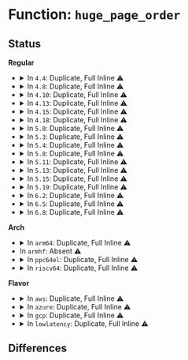 # Function: <code>huge_page_order</code>

## Status
<b>Regular</b>
<ul>
<li>
<details>
<summary>In <code>4.4</code>: Duplicate, Full Inline ⚠️</summary>

**Collision:** Static Duplication

**Inline:** Full

**Transformation:** False

**Instances:**

```
In mm/hugetlb.c (0)
Location: include/linux/hugetlb.h:395
Inline: True
```
```
In mm/hugetlb_cgroup.c (0)
Location: include/linux/hugetlb.h:395
Inline: True
```
```
In fs/hugetlbfs/inode.c (0)
Location: include/linux/hugetlb.h:395
Inline: True
```
</details>
</li>
<li>
<details>
<summary>In <code>4.8</code>: Duplicate, Full Inline ⚠️</summary>

**Collision:** Static Duplication

**Inline:** Full

**Transformation:** False

**Instances:**

```
In mm/hugetlb.c (0)
Location: include/linux/hugetlb.h:391
Inline: True
```
```
In mm/hugetlb_cgroup.c (0)
Location: include/linux/hugetlb.h:391
Inline: True
```
```
In fs/hugetlbfs/inode.c (0)
Location: include/linux/hugetlb.h:391
Inline: True
```
</details>
</li>
<li>
<details>
<summary>In <code>4.10</code>: Duplicate, Full Inline ⚠️</summary>

**Collision:** Static Duplication

**Inline:** Full

**Transformation:** False

**Instances:**

```
In mm/hugetlb.c (0)
Location: include/linux/hugetlb.h:391
Inline: True
```
```
In mm/hugetlb_cgroup.c (0)
Location: include/linux/hugetlb.h:391
Inline: True
```
```
In fs/hugetlbfs/inode.c (0)
Location: include/linux/hugetlb.h:391
Inline: True
```
</details>
</li>
<li>
<details>
<summary>In <code>4.13</code>: Duplicate, Full Inline ⚠️</summary>

**Collision:** Static Duplication

**Inline:** Full

**Transformation:** False

**Instances:**

```
In mm/hugetlb.c (0)
Location: include/linux/hugetlb.h:413
Inline: True
```
```
In mm/hugetlb_cgroup.c (0)
Location: include/linux/hugetlb.h:413
Inline: True
```
```
In fs/hugetlbfs/inode.c (0)
Location: include/linux/hugetlb.h:413
Inline: True
```
</details>
</li>
<li>
<details>
<summary>In <code>4.15</code>: Duplicate, Full Inline ⚠️</summary>

**Collision:** Static Duplication

**Inline:** Full

**Transformation:** False

**Instances:**

```
In mm/hugetlb.c (0)
Location: include/linux/hugetlb.h:407
Inline: True
```
```
In mm/hugetlb_cgroup.c (0)
Location: include/linux/hugetlb.h:407
Inline: True
```
```
In fs/hugetlbfs/inode.c (0)
Location: include/linux/hugetlb.h:407
Inline: True
```
</details>
</li>
<li>
<details>
<summary>In <code>4.18</code>: Duplicate, Full Inline ⚠️</summary>

**Collision:** Static Duplication

**Inline:** Full

**Transformation:** False

**Instances:**

```
In mm/hugetlb.c (0)
Location: include/linux/hugetlb.h:420
Inline: True
```
```
In mm/hugetlb_cgroup.c (0)
Location: include/linux/hugetlb.h:420
Inline: True
```
```
In fs/hugetlbfs/inode.c (0)
Location: include/linux/hugetlb.h:420
Inline: True
```
</details>
</li>
<li>
<details>
<summary>In <code>5.0</code>: Duplicate, Full Inline ⚠️</summary>

**Collision:** Static Duplication

**Inline:** Full

**Transformation:** False

**Instances:**

```
In mm/hugetlb.c (0)
Location: include/linux/hugetlb.h:431
Inline: True
```
```
In mm/hugetlb_cgroup.c (0)
Location: include/linux/hugetlb.h:431
Inline: True
```
```
In fs/hugetlbfs/inode.c (0)
Location: include/linux/hugetlb.h:431
Inline: True
```
</details>
</li>
<li>
<details>
<summary>In <code>5.3</code>: Duplicate, Full Inline ⚠️</summary>

**Collision:** Static Duplication

**Inline:** Full

**Transformation:** False

**Instances:**

```
In mm/hugetlb.c (0)
Location: include/linux/hugetlb.h:419
Inline: True
```
```
In mm/hugetlb_cgroup.c (0)
Location: include/linux/hugetlb.h:419
Inline: True
```
```
In fs/hugetlbfs/inode.c (0)
Location: include/linux/hugetlb.h:419
Inline: True
```
</details>
</li>
<li>
<details>
<summary>In <code>5.4</code>: Duplicate, Full Inline ⚠️</summary>

**Collision:** Static Duplication

**Inline:** Full

**Transformation:** False

**Instances:**

```
In mm/hugetlb.c (0)
Location: include/linux/hugetlb.h:419
Inline: True
```
```
In mm/hugetlb_cgroup.c (0)
Location: include/linux/hugetlb.h:419
Inline: True
```
```
In fs/hugetlbfs/inode.c (0)
Location: include/linux/hugetlb.h:419
Inline: True
```
</details>
</li>
<li>
<details>
<summary>In <code>5.8</code>: Duplicate, Full Inline ⚠️</summary>

**Collision:** Static Duplication

**Inline:** Full

**Transformation:** False

**Instances:**

```
In mm/hugetlb.c (ffffffff812cb711)
Location: include/linux/hugetlb.h:568
Inline: True
Inline callers:
  - mm/hugetlb.c:hugetlb_show_meminfo
  - mm/hugetlb.c:hugetlb_report_meminfo
  - mm/hugetlb.c:hugetlb_overcommit_handler
  - mm/hugetlb.c:default_hugepagesz_setup
  - mm/hugetlb.c:hugetlb_init
  - mm/hugetlb.c:nr_overcommit_hugepages_store
  - mm/hugetlb.c:hugetlb_hstate_alloc_pages
  - mm/hugetlb.c:hugetlb_hstate_alloc_pages
  - mm/hugetlb.c:gather_bootmem_prealloc
  - mm/hugetlb.c:return_unused_surplus_pages
  - mm/hugetlb.c:alloc_huge_page_nodemask
  - mm/hugetlb.c:alloc_huge_page_node
  - mm/hugetlb.c:alloc_surplus_huge_page
  - mm/hugetlb.c:alloc_fresh_huge_page
  - mm/hugetlb.c:alloc_fresh_huge_page
  - mm/hugetlb.c:update_and_free_page
  - mm/hugetlb.c:update_and_free_page
  - mm/hugetlb.c:update_and_free_page
```
```
In mm/hugetlb_cgroup.c (ffffffff812ff065)
Location: include/linux/hugetlb.h:568
Inline: True
Inline callers:
  - mm/hugetlb_cgroup.c:hugetlb_cgroup_read_u64_max
  - mm/hugetlb_cgroup.c:hugetlb_cgroup_uncharge_cgroup_rsvd
  - mm/hugetlb_cgroup.c:hugetlb_cgroup_uncharge_cgroup
  - mm/hugetlb_cgroup.c:__hugetlb_cgroup_charge_cgroup
  - mm/hugetlb_cgroup.c:hugetlb_cgroup_css_alloc
  - mm/hugetlb_cgroup.c:hugetlb_cgroup_file_init
```
```
In fs/hugetlbfs/inode.c (0)
Location: include/linux/hugetlb.h:568
Inline: True
```
</details>
</li>
<li>
<details>
<summary>In <code>5.11</code>: Duplicate, Full Inline ⚠️</summary>

**Collision:** Static Duplication

**Inline:** Full

**Transformation:** False

**Instances:**

```
In mm/hugetlb.c (ffffffff81be8a67)
Location: include/linux/hugetlb.h:566
Inline: True
Inline callers:
  - mm/hugetlb.c:hugetlb_show_meminfo
  - mm/hugetlb.c:hugetlb_report_meminfo
  - mm/hugetlb.c:hugetlb_overcommit_handler
  - mm/hugetlb.c:default_hugepagesz_setup
  - mm/hugetlb.c:hugetlb_init
  - mm/hugetlb.c:nr_overcommit_hugepages_store
  - mm/hugetlb.c:hugetlb_hstate_alloc_pages
  - mm/hugetlb.c:hugetlb_hstate_alloc_pages
  - mm/hugetlb.c:gather_bootmem_prealloc
  - mm/hugetlb.c:return_unused_surplus_pages
  - mm/hugetlb.c:alloc_huge_page_nodemask
  - mm/hugetlb.c:alloc_surplus_huge_page
  - mm/hugetlb.c:alloc_fresh_huge_page
  - mm/hugetlb.c:alloc_fresh_huge_page
  - mm/hugetlb.c:update_and_free_page
  - mm/hugetlb.c:update_and_free_page
  - mm/hugetlb.c:update_and_free_page
```
```
In mm/migrate.c (0)
Location: include/linux/hugetlb.h:566
Inline: True
```
```
In mm/hugetlb_cgroup.c (ffffffff8130b3a5)
Location: include/linux/hugetlb.h:566
Inline: True
Inline callers:
  - mm/hugetlb_cgroup.c:hugetlb_cgroup_read_u64_max
  - mm/hugetlb_cgroup.c:hugetlb_cgroup_uncharge_cgroup_rsvd
  - mm/hugetlb_cgroup.c:hugetlb_cgroup_uncharge_cgroup
  - mm/hugetlb_cgroup.c:__hugetlb_cgroup_charge_cgroup
  - mm/hugetlb_cgroup.c:hugetlb_cgroup_css_alloc
  - mm/hugetlb_cgroup.c:hugetlb_cgroup_file_init
```
```
In mm/hmm.c (ffffffff813175cd)
Location: include/linux/hugetlb.h:566
Inline: True
Inline callers:
  - mm/hmm.c:hmm_vma_walk_hugetlb_entry
```
```
In fs/hugetlbfs/inode.c (0)
Location: include/linux/hugetlb.h:566
Inline: True
```
</details>
</li>
<li>
<details>
<summary>In <code>5.13</code>: Duplicate, Full Inline ⚠️</summary>

**Collision:** Static Duplication

**Inline:** Full

**Transformation:** False

**Instances:**

```
In mm/hugetlb.c (ffffffff812d9bd6)
Location: include/linux/hugetlb.h:679
Inline: True
Inline callers:
  - mm/hugetlb.c:hugetlb_overcommit_handler
  - mm/hugetlb.c:default_hugepagesz_setup
  - mm/hugetlb.c:hugepages_setup
  - mm/hugetlb.c:hugetlb_init
  - mm/hugetlb.c:nr_overcommit_hugepages_store
  - mm/hugetlb.c:hugetlb_hstate_alloc_pages
  - mm/hugetlb.c:hugetlb_hstate_alloc_pages
  - mm/hugetlb.c:gather_bootmem_prealloc
  - mm/hugetlb.c:isolate_or_dissolve_huge_page
  - mm/hugetlb.c:alloc_and_dissolve_huge_page
  - mm/hugetlb.c:return_unused_surplus_pages
  - mm/hugetlb.c:alloc_huge_page_nodemask
  - mm/hugetlb.c:alloc_surplus_huge_page
  - mm/hugetlb.c:alloc_fresh_huge_page
  - mm/hugetlb.c:alloc_fresh_huge_page
  - mm/hugetlb.c:update_and_free_page
```
```
In mm/migrate.c (0)
Location: include/linux/hugetlb.h:679
Inline: True
```
```
In mm/hugetlb_cgroup.c (ffffffff81312537)
Location: include/linux/hugetlb.h:679
Inline: True
Inline callers:
  - mm/hugetlb_cgroup.c:hugetlb_cgroup_uncharge_cgroup_rsvd
  - mm/hugetlb_cgroup.c:hugetlb_cgroup_uncharge_cgroup
  - mm/hugetlb_cgroup.c:__hugetlb_cgroup_charge_cgroup
  - mm/hugetlb_cgroup.c:hugetlb_cgroup_file_init
```
```
In mm/hmm.c (ffffffff8131d2ce)
Location: include/linux/hugetlb.h:679
Inline: True
Inline callers:
  - mm/hmm.c:hmm_vma_walk_hugetlb_entry
```
```
In fs/hugetlbfs/inode.c (0)
Location: include/linux/hugetlb.h:679
Inline: True
```
</details>
</li>
<li>
<details>
<summary>In <code>5.15</code>: Duplicate, Full Inline ⚠️</summary>

**Collision:** Static Duplication

**Inline:** Full

**Transformation:** False

**Instances:**

```
In mm/hugetlb.c (ffffffff81324dfb)
Location: include/linux/hugetlb.h:702
Inline: True
Inline callers:
  - mm/hugetlb.c:follow_hugetlb_page
  - mm/hugetlb.c:hugetlb_mcopy_atomic_pte
  - mm/hugetlb.c:hugetlb_mcopy_atomic_pte
  - mm/hugetlb.c:hugetlb_fault
  - mm/hugetlb.c:hugetlb_fault
  - mm/hugetlb.c:hugetlb_cow
  - mm/hugetlb.c:hugetlb_vm_op_close
  - mm/hugetlb.c:hugetlb_vm_op_close
  - mm/hugetlb.c:hugetlb_overcommit_handler
  - mm/hugetlb.c:default_hugepagesz_setup
  - mm/hugetlb.c:hugepages_setup
  - mm/hugetlb.c:hugetlb_init
  - mm/hugetlb.c:nr_overcommit_hugepages_store
  - mm/hugetlb.c:hugetlb_hstate_alloc_pages
  - mm/hugetlb.c:hugetlb_hstate_alloc_pages
  - mm/hugetlb.c:gather_bootmem_prealloc
  - mm/hugetlb.c:gather_bootmem_prealloc
  - mm/hugetlb.c:isolate_or_dissolve_huge_page
  - mm/hugetlb.c:__vma_reservation_common
  - mm/hugetlb.c:return_unused_surplus_pages
  - mm/hugetlb.c:alloc_huge_page_nodemask
  - mm/hugetlb.c:alloc_surplus_huge_page
  - mm/hugetlb.c:alloc_fresh_huge_page
  - mm/hugetlb.c:alloc_fresh_huge_page
  - mm/hugetlb.c:alloc_fresh_huge_page
  - mm/hugetlb.c:remove_hugetlb_page
  - mm/hugetlb.c:linear_hugepage_index
```
```
In mm/migrate.c (0)
Location: include/linux/hugetlb.h:702
Inline: True
```
```
In mm/hugetlb_cgroup.c (ffffffff8135df64)
Location: include/linux/hugetlb.h:702
Inline: True
Inline callers:
  - mm/hugetlb_cgroup.c:hugetlb_cgroup_uncharge_cgroup_rsvd
  - mm/hugetlb_cgroup.c:hugetlb_cgroup_uncharge_cgroup
  - mm/hugetlb_cgroup.c:__hugetlb_cgroup_charge_cgroup
  - mm/hugetlb_cgroup.c:hugetlb_cgroup_file_init
```
```
In mm/hmm.c (ffffffff8136a669)
Location: include/linux/hugetlb.h:702
Inline: True
Inline callers:
  - mm/hmm.c:hmm_vma_walk_hugetlb_entry
```
```
In fs/hugetlbfs/inode.c (ffffffff814c8c0d)
Location: include/linux/hugetlb.h:702
Inline: True
Inline callers:
  - fs/hugetlbfs/inode.c:hugetlbfs_file_mmap
```
</details>
</li>
<li>
<details>
<summary>In <code>5.19</code>: Duplicate, Full Inline ⚠️</summary>

**Collision:** Static Duplication

**Inline:** Full

**Transformation:** False

**Instances:**

```
In mm/hugetlb.c (ffffffff8139346f)
Location: include/linux/hugetlb.h:732
Inline: True
Inline callers:
  - mm/hugetlb.c:follow_hugetlb_page
  - mm/hugetlb.c:hugetlb_mcopy_atomic_pte
  - mm/hugetlb.c:hugetlb_mcopy_atomic_pte
  - mm/hugetlb.c:hugetlb_fault
  - mm/hugetlb.c:hugetlb_fault
  - mm/hugetlb.c:hugetlb_wp
  - mm/hugetlb.c:hugetlb_vm_op_close
  - mm/hugetlb.c:hugetlb_vm_op_close
  - mm/hugetlb.c:hugetlb_overcommit_handler
  - mm/hugetlb.c:default_hugepagesz_setup
  - mm/hugetlb.c:hugepages_setup
  - mm/hugetlb.c:hugetlb_init
  - mm/hugetlb.c:hugetlb_init
  - mm/hugetlb.c:hugetlb_init
  - mm/hugetlb.c:hugetlb_init
  - mm/hugetlb.c:nr_overcommit_hugepages_store
  - mm/hugetlb.c:demote_free_huge_page
  - mm/hugetlb.c:demote_free_huge_page
  - mm/hugetlb.c:hugetlb_hstate_alloc_pages
  - mm/hugetlb.c:hugetlb_hstate_alloc_pages
  - mm/hugetlb.c:hugetlb_hstate_alloc_pages
  - mm/hugetlb.c:hugetlb_hstate_alloc_pages
  - mm/hugetlb.c:isolate_or_dissolve_huge_page
  - mm/hugetlb.c:__vma_reservation_common
  - mm/hugetlb.c:return_unused_surplus_pages
  - mm/hugetlb.c:alloc_huge_page_nodemask
  - mm/hugetlb.c:alloc_surplus_huge_page
  - mm/hugetlb.c:alloc_fresh_huge_page
  - mm/hugetlb.c:alloc_fresh_huge_page
  - mm/hugetlb.c:alloc_fresh_huge_page
  - mm/hugetlb.c:__remove_hugetlb_page
  - mm/hugetlb.c:linear_hugepage_index
```
```
In mm/migrate.c (0)
Location: include/linux/hugetlb.h:732
Inline: True
```
```
In mm/hugetlb_cgroup.c (ffffffff813d8328)
Location: include/linux/hugetlb.h:732
Inline: True
Inline callers:
  - mm/hugetlb_cgroup.c:hugetlb_cgroup_uncharge_cgroup_rsvd
  - mm/hugetlb_cgroup.c:hugetlb_cgroup_uncharge_cgroup
  - mm/hugetlb_cgroup.c:__hugetlb_cgroup_charge_cgroup
  - mm/hugetlb_cgroup.c:hugetlb_cgroup_file_init
```
```
In mm/hmm.c (ffffffff813e822c)
Location: include/linux/hugetlb.h:732
Inline: True
Inline callers:
  - mm/hmm.c:hmm_vma_walk_hugetlb_entry
```
```
In fs/hugetlbfs/inode.c (ffffffff81554283)
Location: include/linux/hugetlb.h:732
Inline: True
Inline callers:
  - fs/hugetlbfs/inode.c:hugetlbfs_file_mmap
```
</details>
</li>
<li>
<details>
<summary>In <code>6.2</code>: Duplicate, Full Inline ⚠️</summary>

**Collision:** Static Duplication

**Inline:** Full

**Transformation:** False

**Instances:**

```
In mm/hugetlb.c (ffffffff81411c10)
Location: include/linux/hugetlb.h:771
Inline: True
Inline callers:
  - mm/hugetlb.c:follow_hugetlb_page
  - mm/hugetlb.c:hugetlb_mcopy_atomic_pte
  - mm/hugetlb.c:hugetlb_fault
  - mm/hugetlb.c:hugetlb_vm_op_close
  - mm/hugetlb.c:hugetlb_vm_op_close
  - mm/hugetlb.c:hugetlb_overcommit_handler
  - mm/hugetlb.c:default_hugepagesz_setup
  - mm/hugetlb.c:hugepages_setup
  - mm/hugetlb.c:hugetlb_init
  - mm/hugetlb.c:hugetlb_init
  - mm/hugetlb.c:hugetlb_init
  - mm/hugetlb.c:hugetlb_init
  - mm/hugetlb.c:nr_overcommit_hugepages_store
  - mm/hugetlb.c:demote_free_huge_page
  - mm/hugetlb.c:demote_free_huge_page
  - mm/hugetlb.c:hugetlb_hstate_alloc_pages
  - mm/hugetlb.c:hugetlb_hstate_alloc_pages
  - mm/hugetlb.c:hugetlb_hstate_alloc_pages
  - mm/hugetlb.c:hugetlb_hstate_alloc_pages
  - mm/hugetlb.c:isolate_or_dissolve_huge_page
  - mm/hugetlb.c:__vma_reservation_common
  - mm/hugetlb.c:alloc_huge_page_nodemask
  - mm/hugetlb.c:alloc_surplus_huge_page
  - mm/hugetlb.c:dissolve_free_huge_pages
  - mm/hugetlb.c:dissolve_free_huge_pages
  - mm/hugetlb.c:alloc_fresh_hugetlb_folio
  - mm/hugetlb.c:alloc_fresh_hugetlb_folio
  - mm/hugetlb.c:alloc_fresh_hugetlb_folio
  - mm/hugetlb.c:__update_and_free_page
  - mm/hugetlb.c:__remove_hugetlb_folio
  - mm/hugetlb.c:linear_hugepage_index
```
```
In mm/migrate.c (0)
Location: include/linux/hugetlb.h:771
Inline: True
```
```
In mm/hugetlb_cgroup.c (ffffffff8145dfe8)
Location: include/linux/hugetlb.h:771
Inline: True
Inline callers:
  - mm/hugetlb_cgroup.c:hugetlb_cgroup_uncharge_cgroup_rsvd
  - mm/hugetlb_cgroup.c:hugetlb_cgroup_uncharge_cgroup
  - mm/hugetlb_cgroup.c:__hugetlb_cgroup_charge_cgroup
  - mm/hugetlb_cgroup.c:hugetlb_cgroup_file_init
```
```
In mm/hmm.c (ffffffff81470139)
Location: include/linux/hugetlb.h:771
Inline: True
Inline callers:
  - mm/hmm.c:hmm_vma_walk_hugetlb_entry
```
```
In fs/hugetlbfs/inode.c (ffffffff815f5b4a)
Location: include/linux/hugetlb.h:771
Inline: True
Inline callers:
  - fs/hugetlbfs/inode.c:hugetlbfs_file_mmap
```
</details>
</li>
<li>
<details>
<summary>In <code>6.5</code>: Duplicate, Full Inline ⚠️</summary>

**Collision:** Static Duplication

**Inline:** Full

**Transformation:** False

**Instances:**

```
In mm/hugetlb.c (ffffffff81445116)
Location: include/linux/hugetlb.h:799
Inline: True
Inline callers:
  - mm/hugetlb.c:follow_hugetlb_page
  - mm/hugetlb.c:hugetlb_mfill_atomic_pte
  - mm/hugetlb.c:hugetlb_fault
  - mm/hugetlb.c:hugetlb_wp
  - mm/hugetlb.c:hugetlb_vm_op_close
  - mm/hugetlb.c:hugetlb_vm_op_close
  - mm/hugetlb.c:hugetlb_overcommit_handler
  - mm/hugetlb.c:default_hugepagesz_setup
  - mm/hugetlb.c:hugepages_setup
  - mm/hugetlb.c:hugetlb_init
  - mm/hugetlb.c:hugetlb_init
  - mm/hugetlb.c:hugetlb_init
  - mm/hugetlb.c:hugetlb_init
  - mm/hugetlb.c:nr_overcommit_hugepages_store
  - mm/hugetlb.c:demote_free_hugetlb_folio
  - mm/hugetlb.c:demote_free_hugetlb_folio
  - mm/hugetlb.c:hugetlb_hstate_alloc_pages
  - mm/hugetlb.c:hugetlb_hstate_alloc_pages
  - mm/hugetlb.c:hugetlb_hstate_alloc_pages
  - mm/hugetlb.c:hugetlb_hstate_alloc_pages
  - mm/hugetlb.c:isolate_or_dissolve_huge_page
  - mm/hugetlb.c:__vma_reservation_common
  - mm/hugetlb.c:alloc_hugetlb_folio_nodemask
  - mm/hugetlb.c:alloc_surplus_hugetlb_folio
  - mm/hugetlb.c:dissolve_free_huge_pages
  - mm/hugetlb.c:dissolve_free_huge_pages
  - mm/hugetlb.c:alloc_fresh_hugetlb_folio
  - mm/hugetlb.c:alloc_fresh_hugetlb_folio
  - mm/hugetlb.c:alloc_fresh_hugetlb_folio
  - mm/hugetlb.c:__update_and_free_hugetlb_folio
  - mm/hugetlb.c:__update_and_free_hugetlb_folio
  - mm/hugetlb.c:__remove_hugetlb_folio
  - mm/hugetlb.c:linear_hugepage_index
```
```
In mm/migrate.c (0)
Location: include/linux/hugetlb.h:799
Inline: True
```
```
In mm/hugetlb_cgroup.c (ffffffff81493cd8)
Location: include/linux/hugetlb.h:799
Inline: True
Inline callers:
  - mm/hugetlb_cgroup.c:hugetlb_cgroup_uncharge_cgroup_rsvd
  - mm/hugetlb_cgroup.c:hugetlb_cgroup_uncharge_cgroup
  - mm/hugetlb_cgroup.c:__hugetlb_cgroup_charge_cgroup
  - mm/hugetlb_cgroup.c:hugetlb_cgroup_file_init
```
```
In mm/hmm.c (ffffffff814a490f)
Location: include/linux/hugetlb.h:799
Inline: True
Inline callers:
  - mm/hmm.c:hmm_vma_walk_hugetlb_entry
```
```
In fs/hugetlbfs/inode.c (ffffffff8162e3af)
Location: include/linux/hugetlb.h:799
Inline: True
Inline callers:
  - fs/hugetlbfs/inode.c:hugetlbfs_file_mmap
```
</details>
</li>
<li>
<details>
<summary>In <code>6.8</code>: Duplicate, Full Inline ⚠️</summary>

**Collision:** Static Duplication

**Inline:** Full

**Transformation:** False

**Instances:**

```
In mm/hugetlb.c (ffffffff8147b620)
Location: include/linux/hugetlb.h:820
Inline: True
Inline callers:
  - mm/hugetlb.c:hugetlb_follow_page_mask
  - mm/hugetlb.c:hugetlb_mfill_atomic_pte
  - mm/hugetlb.c:hugetlb_fault
  - mm/hugetlb.c:hugetlb_add_to_page_cache
  - mm/hugetlb.c:hugetlb_wp
  - mm/hugetlb.c:hugetlb_vm_op_close
  - mm/hugetlb.c:hugetlb_vm_op_close
  - mm/hugetlb.c:hugetlb_overcommit_handler
  - mm/hugetlb.c:default_hugepagesz_setup
  - mm/hugetlb.c:hugepages_setup
  - mm/hugetlb.c:hugetlb_init
  - mm/hugetlb.c:hugetlb_init
  - mm/hugetlb.c:nr_overcommit_hugepages_store
  - mm/hugetlb.c:demote_free_hugetlb_folio
  - mm/hugetlb.c:demote_free_hugetlb_folio
  - mm/hugetlb.c:hugetlb_hstate_alloc_pages
  - mm/hugetlb.c:hugetlb_hstate_alloc_pages
  - mm/hugetlb.c:hugetlb_hstate_alloc_pages
  - mm/hugetlb.c:hugetlb_hstate_alloc_pages
  - mm/hugetlb.c:gather_bootmem_prealloc
  - mm/hugetlb.c:isolate_or_dissolve_huge_page
  - mm/hugetlb.c:__vma_reservation_common
  - mm/hugetlb.c:alloc_hugetlb_folio_nodemask
  - mm/hugetlb.c:alloc_surplus_hugetlb_folio
  - mm/hugetlb.c:dissolve_free_huge_pages
  - mm/hugetlb.c:dissolve_free_huge_pages
  - mm/hugetlb.c:__alloc_fresh_hugetlb_folio
  - mm/hugetlb.c:__alloc_fresh_hugetlb_folio
  - mm/hugetlb.c:__alloc_fresh_hugetlb_folio
  - mm/hugetlb.c:__update_and_free_hugetlb_folio
  - mm/hugetlb.c:__update_and_free_hugetlb_folio
```
```
In mm/mempolicy.c (0)
Location: include/linux/hugetlb.h:820
Inline: True
```
```
In mm/migrate.c (0)
Location: include/linux/hugetlb.h:820
Inline: True
```
```
In mm/hmm.c (ffffffff814d5937)
Location: include/linux/hugetlb.h:820
Inline: True
Inline callers:
  - mm/hmm.c:hmm_vma_walk_hugetlb_entry
```
```
In fs/hugetlbfs/inode.c (ffffffff81668aa5)
Location: include/linux/hugetlb.h:820
Inline: True
Inline callers:
  - fs/hugetlbfs/inode.c:hugetlbfs_fallocate
  - fs/hugetlbfs/inode.c:remove_inode_hugepages
  - fs/hugetlbfs/inode.c:hugetlbfs_file_mmap
```
</details>
</li>
</ul>
<b>Arch</b>
<ul>
<li>
<details>
<summary>In <code>arm64</code>: Duplicate, Full Inline ⚠️</summary>

**Collision:** Static Duplication

**Inline:** Full

**Transformation:** False

**Instances:**

```
In mm/hugetlb.c (0)
Location: include/linux/hugetlb.h:419
Inline: True
```
```
In mm/hugetlb_cgroup.c (0)
Location: include/linux/hugetlb.h:419
Inline: True
```
```
In fs/hugetlbfs/inode.c (0)
Location: include/linux/hugetlb.h:419
Inline: True
```
</details>
</li>
<li>
In <code>armhf</code>: Absent ⚠️
</li>
<li>
<details>
<summary>In <code>ppc64el</code>: Duplicate, Full Inline ⚠️</summary>

**Collision:** Static Duplication

**Inline:** Full

**Transformation:** False

**Instances:**

```
In mm/hugetlb.c (0)
Location: include/linux/hugetlb.h:419
Inline: True
```
```
In mm/hugetlb_cgroup.c (0)
Location: include/linux/hugetlb.h:419
Inline: True
```
```
In fs/hugetlbfs/inode.c (0)
Location: include/linux/hugetlb.h:419
Inline: True
```
</details>
</li>
<li>
<details>
<summary>In <code>riscv64</code>: Duplicate, Full Inline ⚠️</summary>

**Collision:** Static Duplication

**Inline:** Full

**Transformation:** False

**Instances:**

```
In mm/hugetlb.c (0)
Location: include/linux/hugetlb.h:419
Inline: True
```
```
In mm/hugetlb_cgroup.c (0)
Location: include/linux/hugetlb.h:419
Inline: True
```
```
In fs/hugetlbfs/inode.c (0)
Location: include/linux/hugetlb.h:419
Inline: True
```
</details>
</li>
</ul>
<b>Flavor</b>
<ul>
<li>
<details>
<summary>In <code>aws</code>: Duplicate, Full Inline ⚠️</summary>

**Collision:** Static Duplication

**Inline:** Full

**Transformation:** False

**Instances:**

```
In mm/hugetlb.c (0)
Location: include/linux/hugetlb.h:419
Inline: True
```
```
In mm/hugetlb_cgroup.c (0)
Location: include/linux/hugetlb.h:419
Inline: True
```
```
In fs/hugetlbfs/inode.c (0)
Location: include/linux/hugetlb.h:419
Inline: True
```
</details>
</li>
<li>
<details>
<summary>In <code>azure</code>: Duplicate, Full Inline ⚠️</summary>

**Collision:** Static Duplication

**Inline:** Full

**Transformation:** False

**Instances:**

```
In mm/hugetlb.c (0)
Location: include/linux/hugetlb.h:419
Inline: True
```
```
In mm/hugetlb_cgroup.c (0)
Location: include/linux/hugetlb.h:419
Inline: True
```
```
In fs/hugetlbfs/inode.c (0)
Location: include/linux/hugetlb.h:419
Inline: True
```
</details>
</li>
<li>
<details>
<summary>In <code>gcp</code>: Duplicate, Full Inline ⚠️</summary>

**Collision:** Static Duplication

**Inline:** Full

**Transformation:** False

**Instances:**

```
In mm/hugetlb.c (0)
Location: include/linux/hugetlb.h:419
Inline: True
```
```
In mm/hugetlb_cgroup.c (0)
Location: include/linux/hugetlb.h:419
Inline: True
```
```
In fs/hugetlbfs/inode.c (0)
Location: include/linux/hugetlb.h:419
Inline: True
```
</details>
</li>
<li>
<details>
<summary>In <code>lowlatency</code>: Duplicate, Full Inline ⚠️</summary>

**Collision:** Static Duplication

**Inline:** Full

**Transformation:** False

**Instances:**

```
In mm/hugetlb.c (0)
Location: include/linux/hugetlb.h:419
Inline: True
```
```
In mm/hugetlb_cgroup.c (0)
Location: include/linux/hugetlb.h:419
Inline: True
```
```
In fs/hugetlbfs/inode.c (0)
Location: include/linux/hugetlb.h:419
Inline: True
```
</details>
</li>
</ul>

## Differences
